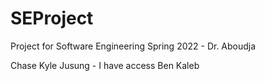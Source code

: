 # SEProject

Project for Software Engineering Spring 2022 - Dr. Aboudja

Chase
Kyle
Jusung - I have access
Ben
Kaleb
